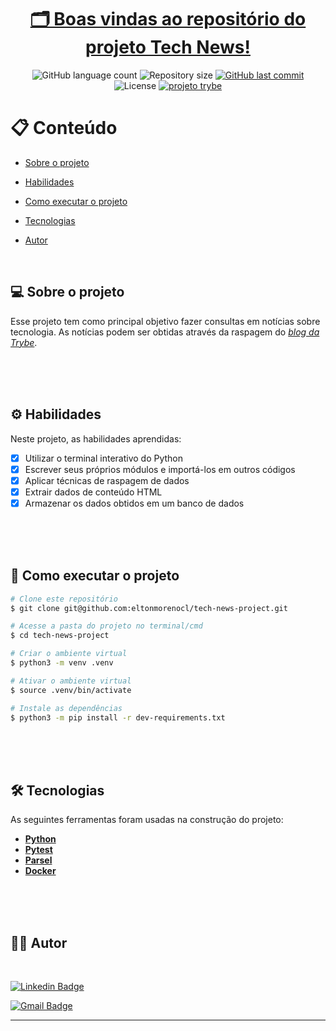 <h1 align="center">
       <a href="#" alt=""> 🗂️ Boas vindas ao repositório do projeto Tech News!</a>
</h1>

<p align="center">
  
  <img alt="GitHub language count" src="https://img.shields.io/github/languages/count/eltonmorenocl/tech-news-project?color=azure">

  <img alt="Repository size" src="https://img.shields.io/github/repo-size/eltonmorenocl/tech-news-project">

  
  <a href="https://github.com/eltonmorenocl/tech-news-project/commits/master">
    <img alt="GitHub last commit" src="https://img.shields.io/github/last-commit/eltonmorenocl/tech-news-project?color=yellow">
  </a>
    
   <img alt="License" src="https://img.shields.io/badge/license-MIT-orange">
   
  <a href="https://www.betrybe.com/">
    <img alt="projeto trybe" src="https://img.shields.io/badge/projeto%20feito%20na-TRYBE-%231db702">
  </a>
 
</p>


📋 Conteúdo
=================

<!--ts-->

* [Sobre o projeto](#-sobre-o-projeto)

* [Habilidades](#%EF%B8%8F-habilidades)

* [Como executar o projeto](#-como-executar-o-projeto)

* [Tecnologias](#-tecnologias)

* [Autor](#-autor)


<!--te-->
<br>

## 💻 Sobre o projeto

 Esse projeto tem como principal objetivo fazer consultas em notícias sobre tecnologia.
 As notícias podem ser obtidas através da raspagem do [_blog da Trybe_](https://blog.betrybe.com).

<br />
<br />
<br />

## ⚙️ Habilidades

Neste projeto, as habilidades aprendidas:

- [x] Utilizar o terminal interativo do Python
- [x] Escrever seus próprios módulos e importá-los em outros códigos
- [x] Aplicar técnicas de raspagem de dados
- [x] Extrair dados de conteúdo HTML
- [x] Armazenar os dados obtidos em um banco de dados
 
<br />
<br />
<br />




## 🚀 Como executar o projeto

```bash
# Clone este repositório
$ git clone git@github.com:eltonmorenocl/tech-news-project.git

# Acesse a pasta do projeto no terminal/cmd
$ cd tech-news-project

# Criar o ambiente virtual
$ python3 -m venv .venv

# Ativar o ambiente virtual
$ source .venv/bin/activate

# Instale as dependências
$ python3 -m pip install -r dev-requirements.txt

```

<br />
<br />
<br />

## 🛠 Tecnologias

As seguintes ferramentas foram usadas na construção do projeto:

-   **[Python](https://docs.python.org/3/)**
-   **[Pytest](https://docs.pytest.org/en/7.1.x/contents.html)**
-   **[Parsel](https://pypi.org/project/parsel/)**
-   **[Docker](https://docs.docker.com/)**


<br />
<br />
<br />



## 👨‍💻 Autor

<br />

[![Linkedin Badge](https://img.shields.io/badge/-Elton_Moreno-blue?style=flat-square&logo=Linkedin&logoColor=white&link=https://www.linkedin.com/in/eltonmoreno/)](https://www.linkedin.com/in/eltonmoreno/)

[![Gmail Badge](https://img.shields.io/badge/-eltonmorenocl@gmail.com-c14438?style=flat-square&logo=Gmail&logoColor=white&link=mailto:eltonmorenocl@gmail.com)](mailto:eltonmorenocl@gmail.com)


---
